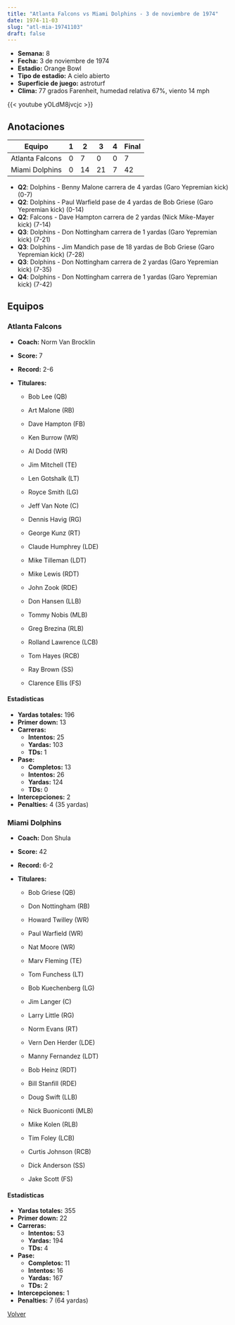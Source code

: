 ```yaml
---
title: "Atlanta Falcons vs Miami Dolphins - 3 de noviembre de 1974"
date: 1974-11-03
slug: "atl-mia-19741103"
draft: false
---
```


- **Semana:** 8
- **Fecha:** 3 de noviembre de 1974
- **Estadio:** Orange Bowl
- **Tipo de estadio:** A cielo abierto
- **Superficie de juego:** astroturf
- **Clima:** 77 grados Farenheit, humedad relativa 67%, viento 14 mph


{{< youtube yOLdM8jvcjc >}}


## Anotaciones
| Equipo | 1 | 2 | 3 | 4 | Final |
|--------|---|---|---|---|-------|
| Atlanta Falcons  | 0 | 7 | 0 | 0  | 7 |
| Miami Dolphins  | 0 | 14 | 21 | 7  | 42 |
- **Q2**: Dolphins - Benny Malone carrera de 4 yardas (Garo Yepremian kick) (0-7)
- **Q2**: Dolphins - Paul Warfield pase de 4 yardas de Bob Griese (Garo Yepremian kick) (0-14)
- **Q2**: Falcons - Dave Hampton carrera de 2 yardas (Nick Mike-Mayer kick) (7-14)
- **Q3**: Dolphins - Don Nottingham carrera de 1 yardas (Garo Yepremian kick) (7-21)
- **Q3**: Dolphins - Jim Mandich pase de 18 yardas de Bob Griese (Garo Yepremian kick) (7-28)
- **Q3**: Dolphins - Don Nottingham carrera de 2 yardas (Garo Yepremian kick) (7-35)
- **Q4**: Dolphins - Don Nottingham carrera de 1 yardas (Garo Yepremian kick) (7-42)


## Equipos


### Atlanta Falcons
* **Coach:** Norm Van Brocklin
* **Score:** 7
* **Record:** 2-6
* **Titulares:** 

  * Bob Lee (QB) 

  * Art Malone (RB) 

  * Dave Hampton (FB) 

  * Ken Burrow (WR) 

  * Al Dodd (WR) 

  * Jim Mitchell (TE) 

  * Len Gotshalk (LT) 

  * Royce Smith (LG) 

  * Jeff Van Note (C) 

  * Dennis Havig (RG) 

  * George Kunz (RT) 

  * Claude Humphrey (LDE) 

  * Mike Tilleman (LDT) 

  * Mike Lewis (RDT) 

  * John Zook (RDE) 

  * Don Hansen (LLB) 

  * Tommy Nobis (MLB) 

  * Greg Brezina (RLB) 

  * Rolland Lawrence (LCB) 

  * Tom Hayes (RCB) 

  * Ray Brown (SS) 

  * Clarence Ellis (FS) 

#### Estadísticas
* **Yardas totales:** 196
* **Primer down:** 13
* **Carreras:**
  * **Intentos:** 25
  * **Yardas:** 103
  * **TDs:** 1
* **Pase:**
  * **Completos:** 13
  * **Intentos:** 26
  * **Yardas:** 124
  * **TDs:** 0
* **Intercepciones:** 2
* **Penalties:** 4 (35 yardas)

### Miami Dolphins
* **Coach:** Don Shula
* **Score:** 42
* **Record:** 6-2
* **Titulares:** 

  * Bob Griese (QB) 

  * Don Nottingham (RB) 

  * Howard Twilley (WR) 

  * Paul Warfield (WR) 

  * Nat Moore (WR) 

  * Marv Fleming (TE) 

  * Tom Funchess (LT) 

  * Bob Kuechenberg (LG) 

  * Jim Langer (C) 

  * Larry Little (RG) 

  * Norm Evans (RT) 

  * Vern Den Herder (LDE) 

  * Manny Fernandez (LDT) 

  * Bob Heinz (RDT) 

  * Bill Stanfill (RDE) 

  * Doug Swift (LLB) 

  * Nick Buoniconti (MLB) 

  * Mike Kolen (RLB) 

  * Tim Foley (LCB) 

  * Curtis Johnson (RCB) 

  * Dick Anderson (SS) 

  * Jake Scott (FS) 

#### Estadísticas
* **Yardas totales:** 355
* **Primer down:** 22
* **Carreras:**
  * **Intentos:** 53
  * **Yardas:** 194
  * **TDs:** 4
* **Pase:**
  * **Completos:** 11
  * **Intentos:** 16
  * **Yardas:** 167
  * **TDs:** 2
* **Intercepciones:** 1
* **Penalties:** 7 (64 yardas)


[Volver](/historia/1974)
